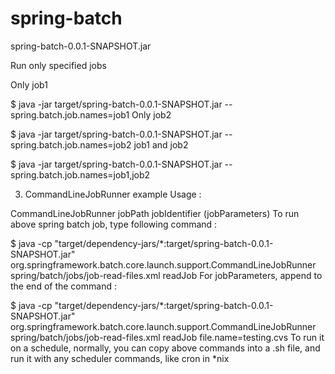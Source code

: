 # spring-batch

spring-batch-0.0.1-SNAPSHOT.jar

Run only specified jobs

Only job1

$ java -jar target/spring-batch-0.0.1-SNAPSHOT.jar --spring.batch.job.names=job1
Only job2

$ java -jar target/spring-batch-0.0.1-SNAPSHOT.jar --spring.batch.job.names=job2
job1 and job2

$ java -jar target/spring-batch-0.0.1-SNAPSHOT.jar --spring.batch.job.names=job1,job2


3. CommandLineJobRunner example
Usage :

CommandLineJobRunner jobPath <options> jobIdentifier (jobParameters)
To run above spring batch job, type following command :

$ java -cp "target/dependency-jars/*:target/spring-batch-0.0.1-SNAPSHOT.jar" org.springframework.batch.core.launch.support.CommandLineJobRunner spring/batch/jobs/job-read-files.xml readJob
For jobParameters, append to the end of the command :

$ java -cp "target/dependency-jars/*:target/spring-batch-0.0.1-SNAPSHOT.jar" org.springframework.batch.core.launch.support.CommandLineJobRunner spring/batch/jobs/job-read-files.xml readJob file.name=testing.cvs
To run it on a schedule, normally, you can copy above commands into a .sh file, and run it with any scheduler commands, like cron in *nix